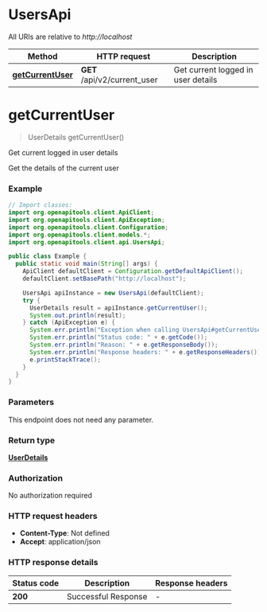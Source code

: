 # UsersApi

All URIs are relative to *http://localhost*

| Method | HTTP request | Description |
|------------- | ------------- | -------------|
| [**getCurrentUser**](UsersApi.md#getCurrentUser) | **GET** /api/v2/current_user | Get current logged in user details |


<a id="getCurrentUser"></a>
# **getCurrentUser**
> UserDetails getCurrentUser()

Get current logged in user details

Get the details of the current user

### Example
```java
// Import classes:
import org.openapitools.client.ApiClient;
import org.openapitools.client.ApiException;
import org.openapitools.client.Configuration;
import org.openapitools.client.models.*;
import org.openapitools.client.api.UsersApi;

public class Example {
  public static void main(String[] args) {
    ApiClient defaultClient = Configuration.getDefaultApiClient();
    defaultClient.setBasePath("http://localhost");

    UsersApi apiInstance = new UsersApi(defaultClient);
    try {
      UserDetails result = apiInstance.getCurrentUser();
      System.out.println(result);
    } catch (ApiException e) {
      System.err.println("Exception when calling UsersApi#getCurrentUser");
      System.err.println("Status code: " + e.getCode());
      System.err.println("Reason: " + e.getResponseBody());
      System.err.println("Response headers: " + e.getResponseHeaders());
      e.printStackTrace();
    }
  }
}
```

### Parameters
This endpoint does not need any parameter.

### Return type

[**UserDetails**](UserDetails.md)

### Authorization

No authorization required

### HTTP request headers

 - **Content-Type**: Not defined
 - **Accept**: application/json

### HTTP response details
| Status code | Description | Response headers |
|-------------|-------------|------------------|
| **200** | Successful Response |  -  |

